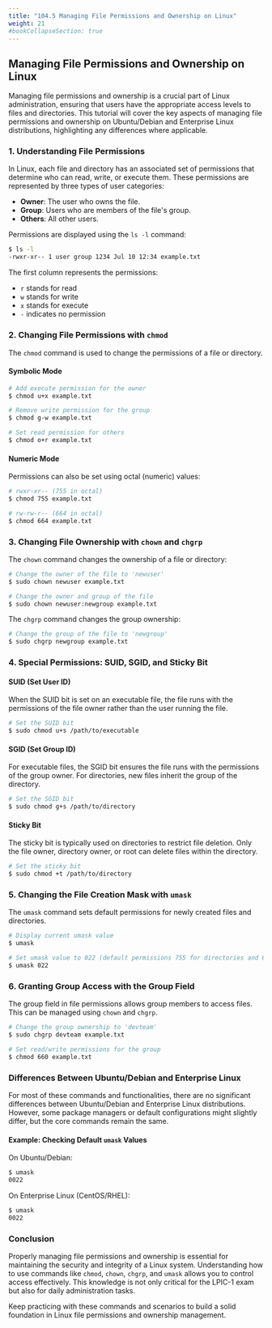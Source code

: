 ```yaml
---
title: "104.5 Managing File Permissions and Ownership on Linux"
weight: 21
#bookCollapseSection: true
---
```


## Managing File Permissions and Ownership on Linux

Managing file permissions and ownership is a crucial part of Linux administration, ensuring that users have the appropriate access levels to files and directories. This tutorial will cover the key aspects of managing file permissions and ownership on Ubuntu/Debian and Enterprise Linux distributions, highlighting any differences where applicable.

### 1. Understanding File Permissions

In Linux, each file and directory has an associated set of permissions that determine who can read, write, or execute them. These permissions are represented by three types of user categories:

- **Owner**: The user who owns the file.
- **Group**: Users who are members of the file's group.
- **Others**: All other users.

Permissions are displayed using the `ls -l` command:

```sh
$ ls -l
-rwxr-xr-- 1 user group 1234 Jul 10 12:34 example.txt
```

The first column represents the permissions:
- `r` stands for read
- `w` stands for write
- `x` stands for execute
- `-` indicates no permission

### 2. Changing File Permissions with `chmod`

The `chmod` command is used to change the permissions of a file or directory.

#### Symbolic Mode

```sh
# Add execute permission for the owner
$ chmod u+x example.txt

# Remove write permission for the group
$ chmod g-w example.txt

# Set read permission for others
$ chmod o+r example.txt
```

#### Numeric Mode

Permissions can also be set using octal (numeric) values:

```sh
# rwxr-xr-- (755 in octal)
$ chmod 755 example.txt

# rw-rw-r-- (664 in octal)
$ chmod 664 example.txt
```

### 3. Changing File Ownership with `chown` and `chgrp`

The `chown` command changes the ownership of a file or directory:

```sh
# Change the owner of the file to 'newuser'
$ sudo chown newuser example.txt

# Change the owner and group of the file
$ sudo chown newuser:newgroup example.txt
```

The `chgrp` command changes the group ownership:

```sh
# Change the group of the file to 'newgroup'
$ sudo chgrp newgroup example.txt
```

### 4. Special Permissions: SUID, SGID, and Sticky Bit

#### SUID (Set User ID)

When the SUID bit is set on an executable file, the file runs with the permissions of the file owner rather than the user running the file.

```sh
# Set the SUID bit
$ sudo chmod u+s /path/to/executable
```

#### SGID (Set Group ID)

For executable files, the SGID bit ensures the file runs with the permissions of the group owner. For directories, new files inherit the group of the directory.

```sh
# Set the SGID bit
$ sudo chmod g+s /path/to/directory
```

#### Sticky Bit

The sticky bit is typically used on directories to restrict file deletion. Only the file owner, directory owner, or root can delete files within the directory.

```sh
# Set the sticky bit
$ sudo chmod +t /path/to/directory
```

### 5. Changing the File Creation Mask with `umask`

The `umask` command sets default permissions for newly created files and directories.

```sh
# Display current umask value
$ umask

# Set umask value to 022 (default permissions 755 for directories and 644 for files)
$ umask 022
```

### 6. Granting Group Access with the Group Field

The group field in file permissions allows group members to access files. This can be managed using `chown` and `chgrp`.

```sh
# Change the group ownership to 'devteam'
$ sudo chgrp devteam example.txt

# Set read/write permissions for the group
$ chmod 660 example.txt
```

### Differences Between Ubuntu/Debian and Enterprise Linux

For most of these commands and functionalities, there are no significant differences between Ubuntu/Debian and Enterprise Linux distributions. However, some package managers or default configurations might slightly differ, but the core commands remain the same.

#### Example: Checking Default `umask` Values

On Ubuntu/Debian:

```sh
$ umask
0022
```

On Enterprise Linux (CentOS/RHEL):

```sh
$ umask
0022
```

### Conclusion

Properly managing file permissions and ownership is essential for maintaining the security and integrity of a Linux system. Understanding how to use commands like `chmod`, `chown`, `chgrp`, and `umask` allows you to control access effectively. This knowledge is not only critical for the LPIC-1 exam but also for daily administration tasks.

Keep practicing with these commands and scenarios to build a solid foundation in Linux file permissions and ownership management.
